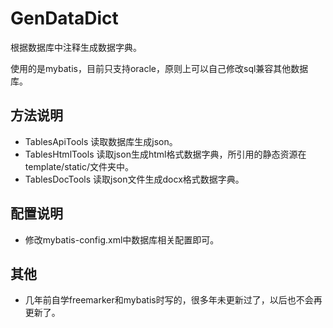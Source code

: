 # GenDataDict
根据数据库中注释生成数据字典。

使用的是mybatis，目前只支持oracle，原则上可以自己修改sql兼容其他数据库。

## 方法说明
+ TablesApiTools 读取数据库生成json。
+ TablesHtmlTools 读取json生成html格式数据字典，所引用的静态资源在template/static/文件夹中。
+ TablesDocTools 读取json文件生成docx格式数据字典。

## 配置说明
+ 修改mybatis-config.xml中数据库相关配置即可。

## 其他
+ 几年前自学freemarker和mybatis时写的，很多年未更新过了，以后也不会再更新了。
